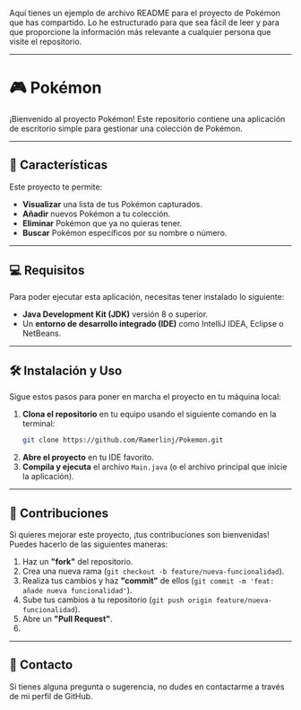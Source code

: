 Aquí tienes un ejemplo de archivo README para el proyecto de Pokémon que has compartido. Lo he estructurado para que sea fácil de leer y para que proporcione la información más relevante a cualquier persona que visite el repositorio.

-----

# 🎮 Pokémon

¡Bienvenido al proyecto Pokémon\! Este repositorio contiene una aplicación de escritorio simple para gestionar una colección de Pokémon.

-----

## 🚀 Características

Este proyecto te permite:

  * **Visualizar** una lista de tus Pokémon capturados.
  * **Añadir** nuevos Pokémon a tu colección.
  * **Eliminar** Pokémon que ya no quieras tener.
  * **Buscar** Pokémon específicos por su nombre o número.

-----

## 💻 Requisitos

Para poder ejecutar esta aplicación, necesitas tener instalado lo siguiente:

  * **Java Development Kit (JDK)** versión 8 o superior.
  * Un **entorno de desarrollo integrado (IDE)** como IntelliJ IDEA, Eclipse o NetBeans.

-----

## 🛠️ Instalación y Uso

Sigue estos pasos para poner en marcha el proyecto en tu máquina local:

1.  **Clona el repositorio** en tu equipo usando el siguiente comando en la terminal:
    ```bash
    git clone https://github.com/Ramerlinj/Pokemon.git
    ```
2.  **Abre el proyecto** en tu IDE favorito.
3.  **Compila y ejecuta** el archivo `Main.java` (o el archivo principal que inicie la aplicación).

-----

## 🤝 Contribuciones

Si quieres mejorar este proyecto, ¡tus contribuciones son bienvenidas\! Puedes hacerlo de las siguientes maneras:

1.  Haz un **"fork"** del repositorio.
2.  Crea una nueva rama (`git checkout -b feature/nueva-funcionalidad`).
3.  Realiza tus cambios y haz **"commit"** de ellos (`git commit -m 'feat: añade nueva funcionalidad'`).
4.  Sube tus cambios a tu repositorio (`git push origin feature/nueva-funcionalidad`).
5.  Abre un **"Pull Request"**.
6.  
-----

## 📧 Contacto

Si tienes alguna pregunta o sugerencia, no dudes en contactarme a través de mi perfil de GitHub.
